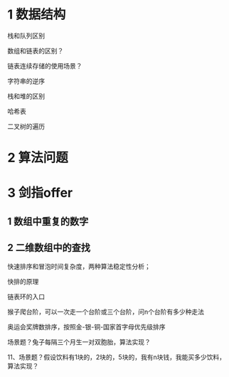 # 1 数据结构

栈和队列区别

数组和链表的区别？

链表连续存储的使用场景？

字符串的逆序

栈和堆的区别


哈希表

二叉树的遍历

# 2 算法问题
# 3 剑指offer
## 1 数组中重复的数字
## 2 二维数组中的查找

快速排序和冒泡时间复杂度，两种算法稳定性分析；

快排的原理


链表环的入口

猴子爬台阶，可以一次走一个台阶或三个台阶，问n个台阶有多少种走法

奥运会奖牌数排序，按照金-银-铜-国家首字母优先级排序

场景题？兔子每隔三个月生一对双胞胎，算法实现？


11、场景题？假设饮料有1块的，2块的，5块的，我有n块钱，我能买多少饮料，算法实现？
